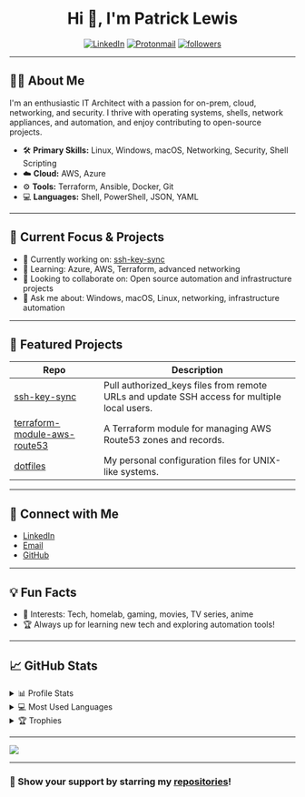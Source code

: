 <h1 align="center">Hi 👋, I'm Patrick Lewis</h1>
<p align="center">
  <a href="https://www.linkedin.com/in/patrick-lewis-5236778/"><img src="https://img.shields.io/badge/linkedin-%230077B5.svg?&style=for-the-badge&logo=linkedin&logoColor=white" alt="LinkedIn" /></a>
  <a href="mailto:pat@lo5t.com"><img src="https://img.shields.io/badge/email-grey?style=for-the-badge&logo=protonmail" alt="Protonmail"/></a>
  <a href="https://github.com/locus313"><img alt="followers" title="Follow me on Github" src="https://img.shields.io/badge/-GitHub-6f42c1?style=for-the-badge&logo=github&logoColor=white"/></a>
</p>

---

## 👨‍💻 About Me

I'm an enthusiastic IT Architect with a passion for on-prem, cloud, networking, and security. I thrive with operating systems, shells, network appliances, and automation, and enjoy contributing to open-source projects.

- 🛠️ **Primary Skills:** Linux, Windows, macOS, Networking, Security, Shell Scripting
- ☁️ **Cloud:** AWS, Azure
- ⚙️ **Tools:** Terraform, Ansible, Docker, Git
- 💻 **Languages:** Shell, PowerShell, JSON, YAML

---

## 🚀 Current Focus & Projects

- 🔭 Currently working on: [ssh-key-sync](https://github.com/locus313/ssh-key-sync)
- 🌱 Learning: Azure, AWS, Terraform, advanced networking
- 👯 Looking to collaborate on: Open source automation and infrastructure projects
- 💬 Ask me about: Windows, macOS, Linux, networking, infrastructure automation

---

## 🌟 Featured Projects

| Repo | Description |
|------|-------------|
| [ssh-key-sync](https://github.com/locus313/ssh-key-sync) | Pull authorized_keys files from remote URLs and update SSH access for multiple local users. |
| [terraform-module-aws-route53](https://github.com/locus313/terraform-module-aws-route53) | A Terraform module for managing AWS Route53 zones and records. |
| [dotfiles](https://github.com/locus313/dotfiles) | My personal configuration files for UNIX-like systems. |

---

## 🤝 Connect with Me

- [LinkedIn](https://www.linkedin.com/in/patrick-lewis-5236778/)
- [Email](mailto:pat@lo5t.com)
- [GitHub](https://github.com/locus313)

---

## 💡 Fun Facts

- 💜 Interests: Tech, homelab, gaming, movies, TV series, anime
- 🏆 Always up for learning new tech and exploring automation tools!

---

## 📈 GitHub Stats

<details> 
  <summary>📊 Profile Stats</summary>
  <br/>
  <p align="left">
    <a href="https://github.com/locus313">
      <img src="https://github-readme-stats.vercel.app/api?username=locus313&show_icons=true&count_private=true" alt="locus313" />
    </a>
  </p>
</details>

<details> 
  <summary>💻 Most Used Languages</summary>
  <br/>
  <p align="left">
    <a href="https://github.com/locus313">
      <img src="https://github-readme-stats.vercel.app/api/top-langs/?username=locus313&layout=compact&count_private=true" alt="locus313" />
    </a>
  </p>
</details>

<details>
  <summary>🏆 Trophies</summary>
  <br/>
  <p align="left">
    <a href="https://github.com/locus313">
      <img src="https://github-profile-trophy.vercel.app/?username=locus313" alt="locus313" />
    </a>
  </p>
</details>

---

![](https://estruyf-github.azurewebsites.net/api/VisitorHit?user=locus313&repo=locus313&countColorcountColor&countColor=%237B1E7A)

---

### 🙏 Show your support by starring my [repositories](https://github.com/locus313?tab=repositories)!
